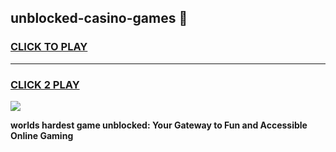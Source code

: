 
## unblocked-casino-games 👋
<h3>
<a href="https://premium.freeplayer.one?title=unblocked-casino-games&ref=14F">CLICK TO PLAY</a></h3>
<hr>

<h3>
<a href="https://premium.freeplayer.one?title=unblocked-casino-games&ref=14F">CLICK 2 PLAY</a>
  
</h3>

<a href="https://premium.freeplayer.one?title=unblocked-casino-games&ref=12F/"><img src="https://clearcache.store/games.png"></a>


**worlds hardest game unblocked: Your Gateway to Fun and Accessible Online Gaming**
